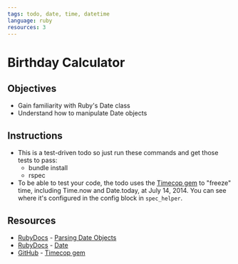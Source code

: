 ```yaml
---
tags: todo, date, time, datetime
language: ruby
resources: 3
---
```


# Birthday Calculator

## Objectives
* Gain familiarity with Ruby's Date class
* Understand how to manipulate Date objects

## Instructions
* This is a test-driven todo so just run these commands and get those tests to pass:
  * bundle install
  * rspec
* To be able to test your code, the todo uses the [Timecop gem](https://github.com/travisjeffery/timecop) to "freeze" time, including Time.now and Date.today, at July 14, 2014. You can see where it's configured in the config block in `spec_helper`.

## Resources 
* [RubyDocs](http://ruby-doc.org/) - [Parsing Date Objects](http://ruby-doc.org/stdlib-2.1.1/libdoc/date/rdoc/Date.html#method-c-parse)
* [RubyDocs](http://ruby-doc.org/) - [Date](http://ruby-doc.org/stdlib-2.1.1/libdoc/date/rdoc/Date.html)
* [GitHub](https://github.com/) - [Timecop gem](https://github.com/travisjeffery/timecop)
